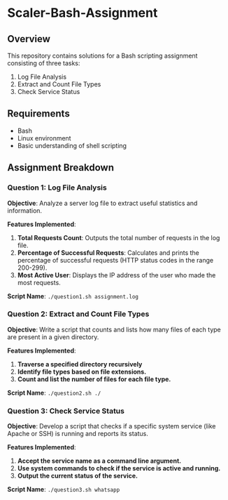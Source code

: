 # Scaler-Bash-Assignment

## Overview

This repository contains solutions for a Bash scripting assignment consisting of three tasks:

1. Log File Analysis
2. Extract and Count File Types
3. Check Service Status

## Requirements

- Bash
- Linux environment
- Basic understanding of shell scripting

## Assignment Breakdown

### Question 1: Log File Analysis

**Objective**: Analyze a server log file to extract useful statistics and information.

**Features Implemented**:
1. **Total Requests Count**: Outputs the total number of requests in the log file.
2. **Percentage of Successful Requests**: Calculates and prints the percentage of successful requests (HTTP status codes in the range 200-299).
3. **Most Active User**: Displays the IP address of the user who made the most requests.

**Script Name**: `./question1.sh assignment.log`


### Question 2: Extract and Count File Types

**Objective**: Write a script that counts and lists how many files of each type are present in a given directory.

**Features Implemented**:
1. **Traverse a specified directory recursively**
2. **Identify file types based on file extensions.**
3. **Count and list the number of files for each file type.**


**Script Name**: `./question2.sh ./`

### Question 3: Check Service Status

**Objective**: Develop a script that checks if a specific system service (like Apache or SSH) is running and reports its status.

**Features Implemented**:
1. **Accept the service name as a command line argument.**
2. **Use system commands to check if the service is active and running.**
3. **Output the current status of the service.**



**Script Name**: `./question3.sh whatsapp`

